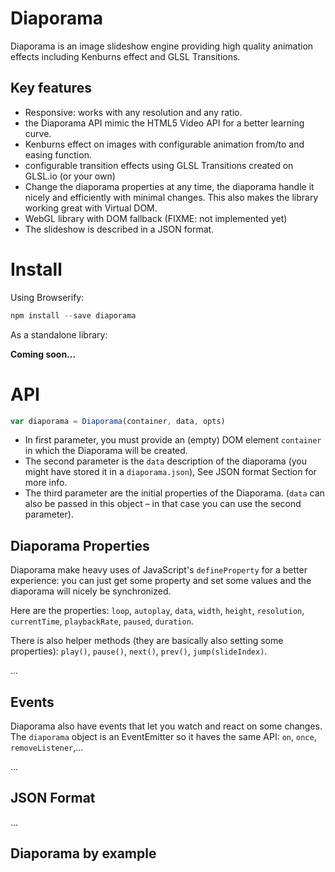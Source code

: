 
Diaporama
=========

Diaporama is an image slideshow engine providing high quality animation effects including Kenburns effect and GLSL Transitions.


Key features
------------

- Responsive: works with any resolution and any ratio.
- the Diaporama API mimic the HTML5 Video API for a better learning curve.
- Kenburns effect on images with configurable animation from/to and easing function.
- configurable transition effects using GLSL Transitions created on GLSL.io (or your own)
- Change the diaporama properties at any time, the diaporama handle it nicely and efficiently with minimal changes. This also makes the library working great with Virtual DOM.
- WebGL library with DOM fallback (FIXME: not implemented yet)
- The slideshow is described in a JSON format.

Install
=======

Using Browserify:
```javascript
npm install --save diaporama
```

As a standalone library:

**Coming soon...**


API
===

```javascript
var diaporama = Diaporama(container, data, opts)
```

- In first parameter, you must provide an (empty) DOM element `container` in which the Diaporama will be created.
- The second parameter is the `data` description of the diaporama (you might have stored it in a `diaporama.json`), See JSON format Section for more info.
- The third parameter are the initial properties of the Diaporama. (`data` can also be passed in this object – in that case you can use the second parameter).


Diaporama Properties
----------

Diaporama make heavy uses of JavaScript's `defineProperty` for a better experience:
you can just get some property and set some values and the diaporama will nicely be synchronized.

Here are the properties: `loop`, `autoplay`, `data`, `width`, `height`, `resolution`, `currentTime`, `playbackRate`, `paused`, `duration`.

There is also helper methods (they are basically also setting some properties): `play()`, `pause()`, `next()`, `prev()`, `jump(slideIndex)`.

...

Events
------

Diaporama also have events that let you watch and react on some changes. The `diaporama` object is an EventEmitter so it haves the same API: `on`, `once`, `removeListener`,...


...

JSON Format
-----------

...


Diaporama by example
--------------------
